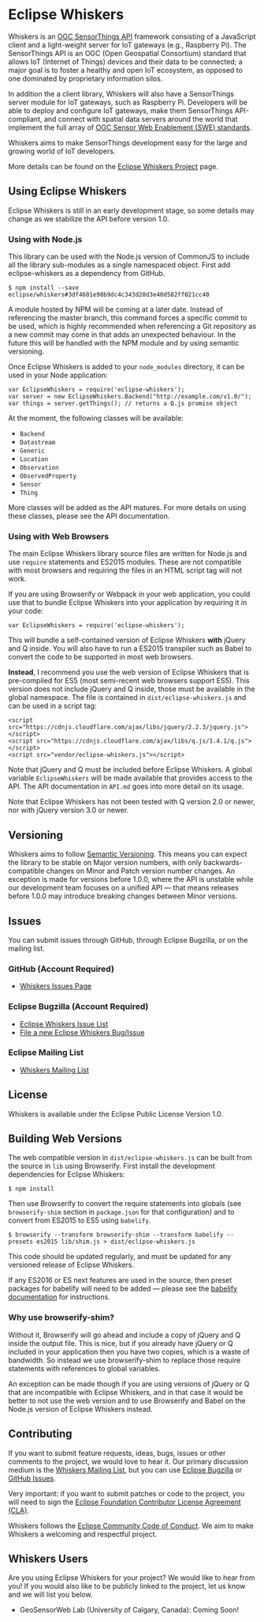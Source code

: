 # Eclipse Whiskers

Whiskers is an [OGC SensorThings API](https://en.wikipedia.org/wiki/SensorThings_API) framework consisting of a JavaScript client and a light-weight server for IoT gateways (e.g., Raspberry Pi). The SensorThings API is an OGC (Open Geospatial Consortium) standard that allows IoT (Internet of Things) devices and their data to be connected; a major goal is to foster a healthy and open IoT ecosystem, as opposed to one dominated by proprietary information silos.

In addition the a client library, Whiskers will also have a SensorThings server module for IoT gateways, such as Raspberry Pi. Developers will be able to deploy and configure IoT gateways, make them SensorThings API-compliant, and connect with spatial data servers around the world that implement the full array of [OGC Sensor Web Enablement (SWE) standards](http://www.opengeospatial.org/ogc/markets-technologies/swe).

Whiskers aims to make SensorThings development easy for the large and growing world of IoT developers.

More details can be found on the [Eclipse Whiskers Project](http://eclipse.org/whiskers) page.

## Using Eclipse Whiskers

Eclipse Whiskers is still in an early development stage, so some details may change as we stabilize the API before version 1.0.

### Using with Node.js

This library can be used with the Node.js version of CommonJS to include all the library sub-modules as a single namespaced object. First add eclipse-whiskers as a dependency from GitHub.

    $ npm install --save eclipse/whiskers#3df4601e98b9dc4c343d20d3e40d582ff021cc40

A module hosted by NPM will be coming at a later date. Instead of referencing the master branch, this command forces a specific commit to be used, which is highly recommended when referencing a Git repository as a new commit may come in that adds an unexpected behaviour. In the future this will be handled with the NPM module and by using semantic versioning.

Once Eclipse Whiskers is added to your `node_modules` directory, it can be used in your Node application:

    var EclipseWhiskers = require('eclipse-whiskers');
    var server = new EclipseWhiskers.Backend("http://example.com/v1.0/");
    var things = server.getThings(); // returns a Q.js promise object

At the moment, the following classes will be available:

* `Backend`
* `Datastream`
* `Generic`
* `Location`
* `Observation`
* `ObservedProperty`
* `Sensor`
* `Thing`

More classes will be added as the API matures. For more details on using these classes, please see the API documentation.

### Using with Web Browsers

The main Eclipse Whiskers library source files are written for Node.js and use `require` statements and ES2015 modules. These are not compatible with most browsers and requiring the files in an HTML script tag will not work.

If you are using Browserify or Webpack in your web application, you could use that to bundle Eclipse Whiskers into your application by requiring it in your code:

    var EclipseWhiskers = require('eclipse-whiskers');

This will bundle a self-contained version of Eclipse Whiskers **with** jQuery and Q inside. You will also have to run a ES2015 transpiler such as Babel to convert the code to be supported in most web browsers.

**Instead**, I recommend you use the web version of Eclipse Whiskers that is pre-compiled for ES5 (most semi-recent web browsers support ES5). This version does not include jQuery and Q inside, those must be available in the global namespace. The file is contained in `dist/eclipse-whiskers.js` and can be used in a script tag:

    <script src="https://cdnjs.cloudflare.com/ajax/libs/jquery/2.2.3/jquery.js"></script>
    <script src="https://cdnjs.cloudflare.com/ajax/libs/q.js/1.4.1/q.js"></script>
    <script src="vendor/eclipse-whiskers.js"></script>

Note that jQuery and Q must be included before Eclipse Whiskers. A global variable `EclipseWhiskers` will be made available that provides access to the API. The API documentation in `API.md` goes into more detail on its usage.

Note that Eclipse Whiskers has not been tested with Q version 2.0 or newer, nor with jQuery version 3.0 or newer.

## Versioning

Whiskers aims to follow [Semantic Versioning](http://semver.org). This means you can expect the library to be stable on Major version numbers, with only backwards-compatible changes on Minor and Patch version number changes. An exception is made for versions before 1.0.0, where the API is unstable while our development team focuses on a unified API — that means releases before 1.0.0 may introduce breaking changes between Minor versions.

## Issues

You can submit issues through GitHub, through Eclipse Bugzilla, or on the mailing list.

### GitHub (Account Required)

* [Whiskers Issues Page](https://github.com/eclipse/whiskers/issues)

### Eclipse Bugzilla (Account Required)

* [Eclipse Whiskers Issue List](https://bugs.eclipse.org/bugs/buglist.cgi?component=General&product=Whiskers&resolution=---)
* [File a new Eclipse Whiskers Bug/Issue](https://bugs.eclipse.org/bugs/enter_bug.cgi?product=Whiskers)

### Eclipse Mailing List

* [Whiskers Mailing List](https://dev.eclipse.org/mailman/listinfo/whiskers-dev)

## License

Whiskers is available under the Eclipse Public License Version 1.0.

## Building Web Versions

The web compatible version in `dist/eclipse-whiskers.js` can be built from the source in `lib` using Browserify. First install the development dependencies for Eclipse Whiskers:

    $ npm install

Then use Browserify to convert the require statements into globals (see `browserify-shim` section in `package.json` for that configuration) and to convert from ES2015 to ES5 using `babelify`.

    $ browserify --transform browserify-shim --transform babelify --presets es2015 lib/shim.js > dist/eclipse-whiskers.js

This code should be updated regularly, and must be updated for any versioned release of Eclipse Whiskers.

If any ES2016 or ES next features are used in the source, then preset packages for babelify will need to be added — please see the [babelify documentation](https://github.com/babel/babelify/blob/v7.3.0/README.md) for instructions.

### Why use browserify-shim?

Without it, Browserify will go ahead and include a copy of jQuery and Q inside the output file. This is nice, but if you already have jQuery or Q included in your application then you have two copies, which is a waste of bandwidth. So instead we use browserify-shim to replace those require statements with references to global variables.

An exception can be made though if you are using versions of jQuery or Q that are incompatible with Eclipse Whiskers, and in that case it would be better to not use the web version and to use Browserify and Babel on the Node.js version of Eclipse Whiskers instead.

## Contributing

If you want to submit feature requests, ideas, bugs, issues or other comments to the project, we would love to hear it. Our primary discussion medium is the [Whiskers Mailing List](https://dev.eclipse.org/mailman/listinfo/whiskers-dev), but you can use [Eclipse Bugzilla](https://bugs.eclipse.org/bugs/buglist.cgi?component=General&product=Whiskers&resolution=---) or [GitHub Issues](https://github.com/eclipse/whiskers/issues).

Very important: if you want to submit patches or code to the project, you will need to sign the [Eclipse Foundation Contributor License Agreement (CLA)](http://wiki.eclipse.org/Development_Resources/Contributing_via_Git#Eclipse_Foundation_Contributor_License_Agreement).

Whiskers follows the [Eclipse Community Code of Conduct](http://www.eclipse.org/org/documents/Community_Code_of_Conduct.php). We aim to make Whiskers a welcoming and respectful project.

## Whiskers Users

Are you using Eclipse Whiskers for your project? We would like to hear from you! If you would also like to be publicly linked to the project, let us know and we will list you below.

* GeoSensorWeb Lab (University of Calgary, Canada): Coming Soon!
